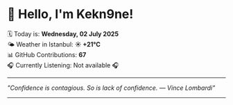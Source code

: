 # 👋 Hello, I'm Kekn9ne!

🗓️ Today is: **Wednesday, 02 July 2025**  
🌤️ Weather in Istanbul: **☀️   +21°C**  
📊 GitHub Contributions: **67**  
🎧 Currently Listening: Not available 🎧

---

_"Confidence is contagious. So is lack of confidence. — *Vince Lombardi*"_

---
